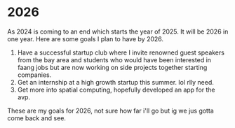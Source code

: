 # 2026

As 2024 is coming to an end which starts the year of 2025. It will be 2026 in one year. Here are some goals I plan to have by 2026.

1. Have a successful startup club where I invite renowned guest speakers from the bay area and students who would have been interested in faang jobs but are now working on side projects together starting companies.
2. Get an internship at a high growth startup this summer. lol rlly need.
3. Get more into spatial computing, hopefully developed an app for the avp.

These are my goals for 2026, not sure how far i'll go but ig we jus gotta come back and see.
